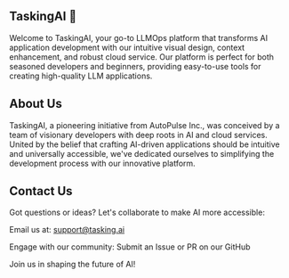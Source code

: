 ## TaskingAI 🚀

Welcome to TaskingAI, your go-to LLMOps platform that transforms AI application development with our intuitive visual design, context enhancement, and robust cloud service. Our platform is perfect for both seasoned developers and beginners, providing easy-to-use tools for creating high-quality LLM applications.

## About Us

TaskingAI, a pioneering initiative from AutoPulse Inc., was conceived by a team of visionary developers with deep roots in AI and cloud services. United by the belief that crafting AI-driven applications should be intuitive and universally accessible, we've dedicated ourselves to simplifying the development process with our innovative platform.

## Contact Us
 
Got questions or ideas? Let's collaborate to make AI more accessible:

Email us at: support@tasking.ai

Engage with our community: Submit an Issue or PR on our GitHub

Join us in shaping the future of AI!
